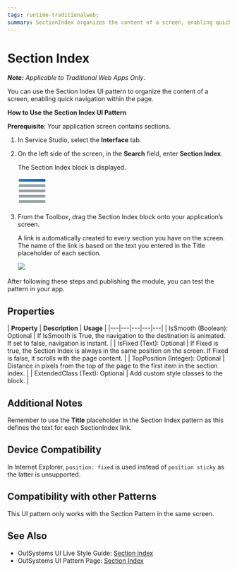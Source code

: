 ```yaml
---
tags: runtime-traditionalweb; 
summary: SectionIndex organizes the content of a screen, enabling quick navigation within the page.
---
```


# Section Index

**_Note:_**  _Applicable to Traditional Web Apps Only_.

You can use the Section Index UI pattern to organize the content of a screen, enabling quick navigation within the page.

**How to Use the Section Index UI Pattern**

**Prerequisite**: Your application screen contains sections.

1. In Service Studio, select the **Interface** tab.
2. On the left side of the screen, in the **Search** field, enter **Section Index**. 

    The Section Index block is displayed.

     ![](<images/sectionindex-image-5.png>)



3. From the Toolbox, drag the Section Index block onto your application’s screen.

    A link is automatically created to every section you have on the screen. The name of the link is based on the text you entered in the Title placeholder of each section.

    ![](<images/sectionindex-image-2.png>)
   
After following these steps and publishing the module, you can test the pattern in your app.
## Properties

| **Property** |  **Description** |  **Usage** | 
|---|---|---|---|---|
| IsSmooth (Boolean): Optional  |  If IsSmooth is True, the navigation to the destination is animated. If set to false, navigation is instant. |
| IsFixed (Text): Optional  |  If Fixed is true, the Section Index is always in the same position on the screen. If Fixed is false, it scrolls with the page content. |
| TopPosition (Integer): Optional  |  Distance in pixels from the top of the page to the first item in the section index.  |
| ExtendedClass (Text): Optional |  Add custom style classes to the block. |
  


## Additional Notes

Remember to use the **Title** placeholder in the Section Index pattern as this defines the text for each SectionIndex link. 

## Device Compatibility

In Internet Explorer, `position: fixed` is used instead of `position sticky` as the latter is unsupported.

## Compatibility with other Patterns

This UI pattern only works with the Section Pattern in the same screen.

## See Also
* OutSystems UI Live Style Guide: [Section index](https://outsystemsui.outsystems.com/WebStyleGuidePreview/SectionIndex.aspx)
* OutSystems UI Pattern Page: [Section Index](https://outsystemsui.outsystems.com/OutSystemsUIWebsite/PatternDetail?PatternId=65)

